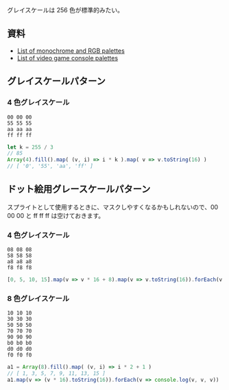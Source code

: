 グレイスケールは 256 色が標準的みたい。

## 資料
- [List of monochrome and RGB palettes](https://en.wikipedia.org/wiki/List_of_monochrome_and_RGB_palettes)
- [List of video game console palettes](https://en.wikipedia.org/wiki/List_of_video_game_console_palettes)

## グレイスケールパターン

### 4 色グレイスケール
````rgb
00 00 00
55 55 55
aa aa aa
ff ff ff
````

````javascript
let k = 255 / 3
// 85
Array(4).fill().map( (v, i) => i * k ).map( v => v.toString(16) )
// [ '0', '55', 'aa', 'ff' ]
````

## ドット絵用グレースケールパターン
スプライトとして使用するときに、マスクしやすくなるかもしれないので、00 00 00 と ff ff ff は空けておきます。

### 4 色グレイスケール
````rgb
08 08 08
58 58 58
a8 a8 a8
f8 f8 f8
````

````javascript
[0, 5, 10, 15].map(v => v * 16 + 8).map(v => v.toString(16)).forEach(v => console.log(v, v, v))
````

### 8 色グレイスケール
````rgb
10 10 10
30 30 30
50 50 50
70 70 70
90 90 90
b0 b0 b0
d0 d0 d0
f0 f0 f0
````

````javascript
a1 = Array(8).fill().map( (v, i) => i * 2 + 1 )
// [ 1, 3, 5, 7, 9, 11, 13, 15 ]
a1.map(v => (v * 16).toString(16)).forEach(v => console.log(v, v, v))
````
